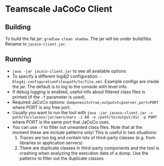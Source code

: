 # Teamscale JaCoCo Client

## Building

To build the fat jar: `gradlew clean shadow`. The jar will be under build/libs. Rename to `jacoco-client.jar`.

## Running

- `java -jar jacoco-client.jar` to see all available options
- To specify a different log4j2 configuration: `-Dlog4j.configurationFile=path/to/file.xml`. Example configs are inside the jar. The default is to log to the console with level info.
- If debug logging is enabled, useful info about filtered class files is printed (if the `-f` parameter is used).
- Required JaCoCo options: `dumponexit=true,output=tcpserver,port=PORT` where PORT is any free port.
- Usually you want to run the tool with `java -jar jacoco-client.jar -c path/to/classes/jar/wars/ears -i 60 -o /path/to/output/dir -p PORT` where PORT is the same port that JaCoCo uses.
- You can use `-f` to filter out unwanted class files. Note that at the moment these are *include* patterns only! This is useful in two situations:
  1. Traces are too big and contain lots of third-party classes (e.g. from libraries or application servers)
  2. There are duplicate classes in third-party components and the tool is crashing when analyzing the execution data of a dump. Use the patterns to filter out the duplicate classes

